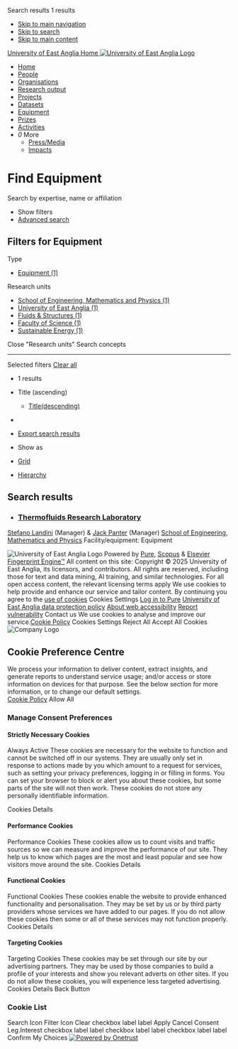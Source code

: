 Search results 1 results 
  * [Skip to main navigation](https://research-portal.uea.ac.uk/en/equipments#main-navigation)
  * [Skip to search](https://research-portal.uea.ac.uk/en/equipments#main-search)
  * [Skip to main content](https://research-portal.uea.ac.uk/en/equipments#main-content)


[ University of East Anglia Home ![University of East Anglia Logo](https://research-portal.uea.ac.uk/skin/headerImage/) ](https://research-portal.uea.ac.uk/en/)
  * [Home](https://research-portal.uea.ac.uk/en/)
  * [People](https://research-portal.uea.ac.uk/en/persons/)
  * [Organisations](https://research-portal.uea.ac.uk/en/organisations/)
  * [Research output](https://research-portal.uea.ac.uk/en/publications/)
  * [Projects](https://research-portal.uea.ac.uk/en/projects/)
  * [Datasets](https://research-portal.uea.ac.uk/en/datasets/)
  * [Equipment](https://research-portal.uea.ac.uk/en/equipments/)
  * [Prizes](https://research-portal.uea.ac.uk/en/prizes/)
  * [Activities](https://research-portal.uea.ac.uk/en/activities/)
  * _0_ More
    * [Press/Media](https://research-portal.uea.ac.uk/en/clippings/)
    * [Impacts](https://research-portal.uea.ac.uk/en/impacts/)


#  Find Equipment 
Search by expertise, name or affiliation
  * Show filters
  * [ Advanced search](https://research-portal.uea.ac.uk/en/searchAll/advanced/)


[ ](https://research-portal.uea.ac.uk/en/searchAll/index/?search=)
## Filters for Equipment
Type 
  * [ Equipment (1) ](https://research-portal.uea.ac.uk/en/equipments/?type=%2Fdk%2Fatira%2Fpure%2Fequipment%2Fequipmenttypes%2Fequipment%2Fequipment&nofollow=true)


Research units 
  * [ School of Engineering, Mathematics and Physics (1) ](https://research-portal.uea.ac.uk/en/equipments/?organisationIds=036f1bfa-8da5-4f26-a918-b86cc3d89dd8&nofollow=true)
  * [ University of East Anglia (1) ](https://research-portal.uea.ac.uk/en/equipments/?organisationIds=33b7bb5b-d59d-41fa-8499-083dfdc2eec2&nofollow=true)
  * [ Fluids & Structures (1) ](https://research-portal.uea.ac.uk/en/equipments/?organisationIds=49ef9555-3b2b-49c6-badf-0fdf752263cb&nofollow=true)
  * [ Faculty of Science (1) ](https://research-portal.uea.ac.uk/en/equipments/?organisationIds=51542a61-d795-4a52-b385-8959032aa80d&nofollow=true)
  * [ Sustainable Energy (1) ](https://research-portal.uea.ac.uk/en/equipments/?organisationIds=54b79088-7644-4126-a25f-7d040775f22e&nofollow=true)


Close 
"Research units" 
Search concepts    
  
---  
Selected filters  [ Clear all ](https://research-portal.uea.ac.uk/en/equipments/?showAdvanced=false&allConcepts=true&inferConcepts=true&originalSearch=&improvedLayoutOrganisationUuid=)  
  * 1 results 
  * Title (ascending)
    * [Title(descending)](https://research-portal.uea.ac.uk/en/equipments/?ordering=title&descending=true)
  * [ ](https://research-portal.uea.ac.uk/en/equipments/?format=rss "View search result as RSS")
  * [ Export search results ](https://research-portal.uea.ac.uk/en/equipments/?export=xls "Export search results")


  * Show as
  * [ Grid ](https://research-portal.uea.ac.uk/en/equipments/?grid=true)
  * [ Hierarchy ](https://research-portal.uea.ac.uk/en/equipments/?hierarchical=true)


## Search results
  * ### [Thermofluids Research Laboratory ](https://research-portal.uea.ac.uk/en/equipments/thermofluids-research-laboratory)
[Stefano Landini](https://research-portal.uea.ac.uk/en/persons/stefano-landini) (Manager) & [Jack Panter](https://research-portal.uea.ac.uk/en/persons/jack-panter) (Manager)
[School of Engineering, Mathematics and Physics](https://research-portal.uea.ac.uk/en/organisations/school-of-engineering-mathematics-and-physics)
Facility/equipment: Equipment


![University of East Anglia Logo](https://research-portal.uea.ac.uk/skin/footerIcon/)
Powered by [Pure](http://www.elsevier.com/online-tools/research-intelligence/products-and-services/pure), [Scopus](http://www.scopus.com/) & [Elsevier Fingerprint Engine™](https://www.elsevier.com/products/elsevier-fingerprint-engine)
All content on this site: Copyright © 2025 University of East Anglia, its licensors, and contributors. All rights are reserved, including those for text and data mining, AI training, and similar technologies. For all open access content, the relevant licensing terms apply 
We use cookies to help provide and enhance our service and tailor content. By continuing you agree to the [use of cookies](https://research-portal.uea.ac.uk/en/about/cookies/)
Cookies Settings
[Log in to Pure](https://pure.uea.ac.uk/admin/workspace.xhtml)
[University of East Anglia data protection policy](https://www.uea.ac.uk/about/university-information/statutory-and-legal/data-protection)
[About web accessibility](https://research-portal.uea.ac.uk/en/web-accessibility/)
[Report vulnerability](https://elsevier.responsibledisclosure.com/hc/en-us/requests/new)
Contact us
[](https://research-portal.uea.ac.uk/en/equipments)
We use cookies to analyse and improve our service.[Cookie Policy](https://research-portal.uea.ac.uk/en/about/cookies/)
Cookies Settings Reject All Accept All Cookies
![Company Logo](https://cdn.cookielaw.org/logos/static/ot_company_logo.png)
## Cookie Preference Centre
We process your information to deliver content, extract insights, and generate reports to understand service usage; and/or access or store information on devices for that purpose. See the below section for more information, or to change our default settings.   
[Cookie Policy](https://research-portal.uea.ac.uk/en/about/cookies/)
Allow All
###  Manage Consent Preferences
#### Strictly Necessary Cookies
Always Active
These cookies are necessary for the website to function and cannot be switched off in our systems. They are usually only set in response to actions made by you which amount to a request for services, such as setting your privacy preferences, logging in or filling in forms. You can set your browser to block or alert you about these cookies, but some parts of the site will not then work. These cookies do not store any personally identifiable information.   
  

Cookies Details‎
#### Performance Cookies
Performance Cookies
These cookies allow us to count visits and traffic sources so we can measure and improve the performance of our site. They help us to know which pages are the most and least popular and see how visitors move around the site.
Cookies Details‎
#### Functional Cookies
Functional Cookies
These cookies enable the website to provide enhanced functionality and personalisation. They may be set by us or by third party providers whose services we have added to our pages. If you do not allow these cookies then some or all of these services may not function properly.
Cookies Details‎
#### Targeting Cookies
Targeting Cookies
These cookies may be set through our site by our advertising partners. They may be used by those companies to build a profile of your interests and show you relevant adverts on other sites. If you do not allow these cookies, you will experience less targeted advertising.
Cookies Details‎
Back Button
### Cookie List
Search Icon
Filter Icon
Clear
checkbox label label
Apply Cancel
Consent Leg.Interest
checkbox label label
checkbox label label
checkbox label label
Confirm My Choices
[![Powered by Onetrust](https://cdn.cookielaw.org/logos/static/powered_by_logo.svg)](https://www.onetrust.com/products/cookie-consent/)
